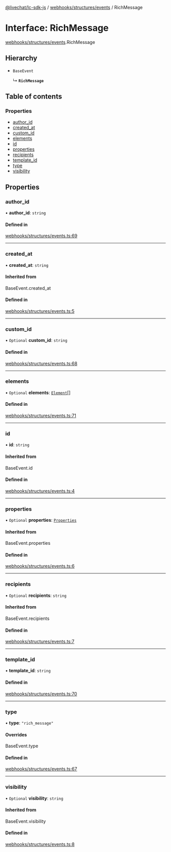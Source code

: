 [@livechat/lc-sdk-js](../README.md) / [webhooks/structures/events](../modules/webhooks_structures_events.md) / RichMessage

# Interface: RichMessage

[webhooks/structures/events](../modules/webhooks_structures_events.md).RichMessage

## Hierarchy

- `BaseEvent`

  ↳ **`RichMessage`**

## Table of contents

### Properties

- [author\_id](webhooks_structures_events.RichMessage.md#author_id)
- [created\_at](webhooks_structures_events.RichMessage.md#created_at)
- [custom\_id](webhooks_structures_events.RichMessage.md#custom_id)
- [elements](webhooks_structures_events.RichMessage.md#elements)
- [id](webhooks_structures_events.RichMessage.md#id)
- [properties](webhooks_structures_events.RichMessage.md#properties)
- [recipients](webhooks_structures_events.RichMessage.md#recipients)
- [template\_id](webhooks_structures_events.RichMessage.md#template_id)
- [type](webhooks_structures_events.RichMessage.md#type)
- [visibility](webhooks_structures_events.RichMessage.md#visibility)

## Properties

### author\_id

• **author\_id**: `string`

#### Defined in

[webhooks/structures/events.ts:69](https://github.com/livechat/lc-sdk-js/blob/125a327/src/webhooks/structures/events.ts#L69)

___

### created\_at

• **created\_at**: `string`

#### Inherited from

BaseEvent.created\_at

#### Defined in

[webhooks/structures/events.ts:5](https://github.com/livechat/lc-sdk-js/blob/125a327/src/webhooks/structures/events.ts#L5)

___

### custom\_id

• `Optional` **custom\_id**: `string`

#### Defined in

[webhooks/structures/events.ts:68](https://github.com/livechat/lc-sdk-js/blob/125a327/src/webhooks/structures/events.ts#L68)

___

### elements

• `Optional` **elements**: [`Element`](webhooks_structures_events.Element.md)[]

#### Defined in

[webhooks/structures/events.ts:71](https://github.com/livechat/lc-sdk-js/blob/125a327/src/webhooks/structures/events.ts#L71)

___

### id

• **id**: `string`

#### Inherited from

BaseEvent.id

#### Defined in

[webhooks/structures/events.ts:4](https://github.com/livechat/lc-sdk-js/blob/125a327/src/webhooks/structures/events.ts#L4)

___

### properties

• `Optional` **properties**: [`Properties`](webhooks_structures_structures.Properties.md)

#### Inherited from

BaseEvent.properties

#### Defined in

[webhooks/structures/events.ts:6](https://github.com/livechat/lc-sdk-js/blob/125a327/src/webhooks/structures/events.ts#L6)

___

### recipients

• `Optional` **recipients**: `string`

#### Inherited from

BaseEvent.recipients

#### Defined in

[webhooks/structures/events.ts:7](https://github.com/livechat/lc-sdk-js/blob/125a327/src/webhooks/structures/events.ts#L7)

___

### template\_id

• **template\_id**: `string`

#### Defined in

[webhooks/structures/events.ts:70](https://github.com/livechat/lc-sdk-js/blob/125a327/src/webhooks/structures/events.ts#L70)

___

### type

• **type**: ``"rich_message"``

#### Overrides

BaseEvent.type

#### Defined in

[webhooks/structures/events.ts:67](https://github.com/livechat/lc-sdk-js/blob/125a327/src/webhooks/structures/events.ts#L67)

___

### visibility

• `Optional` **visibility**: `string`

#### Inherited from

BaseEvent.visibility

#### Defined in

[webhooks/structures/events.ts:8](https://github.com/livechat/lc-sdk-js/blob/125a327/src/webhooks/structures/events.ts#L8)
